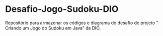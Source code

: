 # Desafio-Jogo-Sudoku-DIO
Repositório para armazenar os códigos e diagrama do desafio de projeto " Criando um Jogo do Sudoku em Java" da DIO.
